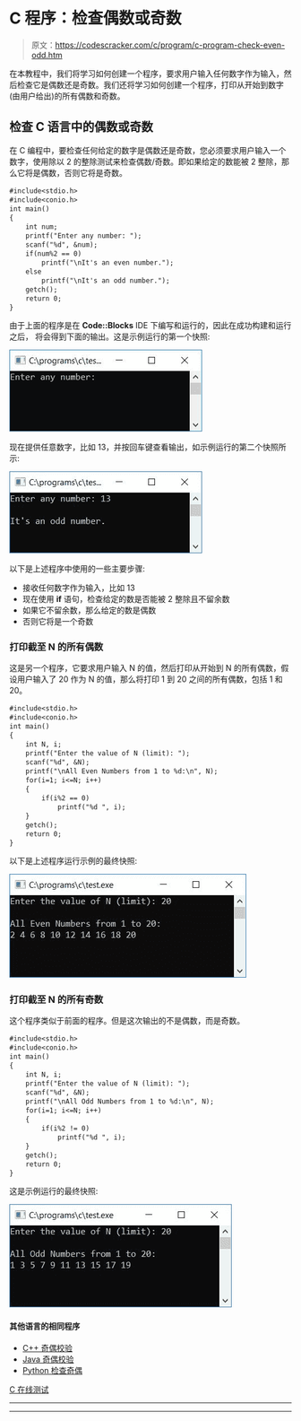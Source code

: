 # C 程序：检查偶数或奇数

> 原文：<https://codescracker.com/c/program/c-program-check-even-odd.htm>

在本教程中，我们将学习如何创建一个程序，要求用户输入任何数字作为输入，然后检查它是偶数还是奇数。我们还将学习如何创建一个程序，打印从开始到数字(由用户给出)的所有偶数和奇数。

## 检查 C 语言中的偶数或奇数

在 C 编程中，要检查任何给定的数字是偶数还是奇数，您必须要求用户输入一个数字，使用除以 2 的整除测试来检查偶数/奇数。即如果给定的数能被 2 整除，那么它将是偶数，否则它将是奇数。

```
#include<stdio.h>
#include<conio.h>
int main()
{
    int num;
    printf("Enter any number: ");
    scanf("%d", &num);
    if(num%2 == 0)
        printf("\nIt's an even number.");
    else
        printf("\nIt's an odd number.");
    getch();
    return 0;
}
```

由于上面的程序是在 **Code::Blocks** IDE 下编写和运行的，因此在成功构建和运行之后， 将会得到下面的输出。这是示例运行的第一个快照:

![c program check even or odd](img/067e06de4540f19322d13ee123b2d329.png)

现在提供任意数字，比如 13，并按回车键查看输出，如示例运行的第二个快照所示:

![c program odd even](img/3246d5c540374bd05ece1cf1c2d1d599.png)

以下是上述程序中使用的一些主要步骤:

*   接收任何数字作为输入，比如 13
*   现在使用 **if** 语句，检查给定的数是否能被 2 整除且不留余数
*   如果它不留余数，那么给定的数是偶数
*   否则它将是一个奇数

### 打印截至 N 的所有偶数

这是另一个程序，它要求用户输入 N 的值，然后打印从开始到 N 的所有偶数，假设用户输入了 20 作为 N 的值，那么将打印 1 到 20 之间的所有偶数，包括 1 和 20。

```
#include<stdio.h>
#include<conio.h>
int main()
{
    int N, i;
    printf("Enter the value of N (limit): ");
    scanf("%d", &N);
    printf("\nAll Even Numbers from 1 to %d:\n", N);
    for(i=1; i<=N; i++)
    {
        if(i%2 == 0)
            printf("%d ", i);
    }
    getch();
    return 0;
}
```

以下是上述程序运行示例的最终快照:

![c program print series upto n term](img/1471062e4df7528f8823417e04677a24.png)

### 打印截至 N 的所有奇数

这个程序类似于前面的程序。但是这次输出的不是偶数，而是奇数。

```
#include<stdio.h>
#include<conio.h>
int main()
{
    int N, i;
    printf("Enter the value of N (limit): ");
    scanf("%d", &N);
    printf("\nAll Odd Numbers from 1 to %d:\n", N);
    for(i=1; i<=N; i++)
    {
        if(i%2 != 0)
            printf("%d ", i);
    }
    getch();
    return 0;
}
```

这是示例运行的最终快照:

![print series upto n c program](img/5d1ce7cccf08e30391a61ba9efb10bef.png)

#### 其他语言的相同程序

*   [C++ 奇偶校验](/cpp/program/cpp-program-check-even-odd.htm)
*   [Java 奇偶校验](/java/program/java-program-check-even-odd.htm)
*   [Python 检查奇偶](/python/program/python-program-check-even-odd.htm)

[C 在线测试](/exam/showtest.php?subid=2)

* * *

* * *